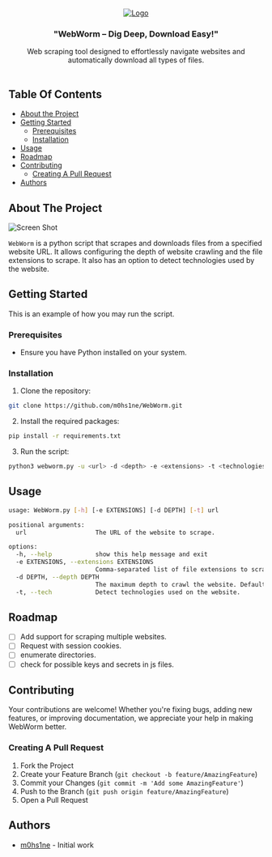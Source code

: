 <br/>
<p align="center">
  <a href="https://github.com/m0hs1ne/WebWorm">
    <img src="https://i.ibb.co/M9pxvcJ/Screenshot-from-2023-11-20-14-13-15.png" alt="Logo">
  </a>

  <h3 align="center">"WebWorm – Dig Deep, Download Easy!"</h3>

  <p align="center">
    Web scraping tool designed to effortlessly navigate websites and automatically download all types of files.
    <br/>
    <br/>
  </p>
</p>



## Table Of Contents

* [About the Project](#about-the-project)
* [Getting Started](#getting-started)
  * [Prerequisites](#prerequisites)
  * [Installation](#installation)
* [Usage](#usage)
* [Roadmap](#roadmap)
* [Contributing](#contributing)
    * [Creating A Pull Request](#creating-a-pull-request)
* [Authors](#authors)

## About The Project

![Screen Shot](https://i.ibb.co/QpF8Jdp/Screenshot-from-2023-11-20-14-11-06.png)

`WebWorm` is a python script that scrapes and downloads files from a specified website URL. It allows configuring the depth of website crawling and the file extensions to scrape. It also has an option to detect technologies used by the website.

## Getting Started

This is an example of how you may run the script.

### Prerequisites

- Ensure you have Python installed on your system.

### Installation

1. Clone the repository:
```sh
git clone https://github.com/m0hs1ne/WebWorm.git
```

2. Install the required packages:
```sh
pip install -r requirements.txt
```

3. Run the script:
```sh
python3 webworm.py -u <url> -d <depth> -e <extensions> -t <technologies>
```

## Usage

```sh
usage: WebWorm.py [-h] [-e EXTENSIONS] [-d DEPTH] [-t] url

positional arguments:
  url                   The URL of the website to scrape.

options:
  -h, --help            show this help message and exit
  -e EXTENSIONS, --extensions EXTENSIONS
                        Comma-separated list of file extensions to scrape (e.g., "jpg,png,docx"). If not specified, all files will be scraped.
  -d DEPTH, --depth DEPTH
                        The maximum depth to crawl the website. Default is 1.
  -t, --tech            Detect technologies used on the website.
```

## Roadmap

- [ ] Add support for scraping multiple websites.
- [ ] Request with session cookies.
- [ ] enumerate directories.
- [ ] check for possible keys and secrets in js files.

## Contributing

Your contributions are welcome! Whether you're fixing bugs, adding new features, or improving documentation, we appreciate your help in making WebWorm better.

### Creating A Pull Request

1. Fork the Project
2. Create your Feature Branch (`git checkout -b feature/AmazingFeature`)
3. Commit your Changes (`git commit -m 'Add some AmazingFeature'`)
4. Push to the Branch (`git push origin feature/AmazingFeature`)
5. Open a Pull Request


## Authors
- [m0hs1ne](https://github.com/m0hs1ne) - Initial work

